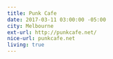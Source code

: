 ```yaml
---
title: Punk Cafe
date: 2017-03-11 03:00:00 -05:00
city: Melbourne
ext-url: http://punkcafe.net/
nice-url: punkcafe.net
living: true
---
```

